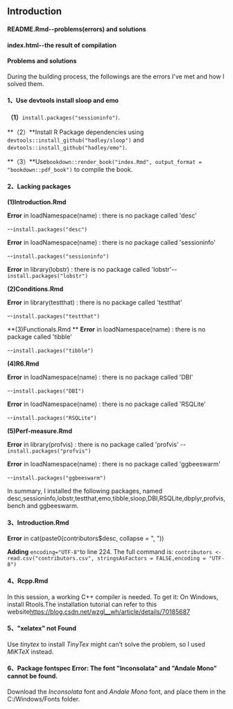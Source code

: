 ## Introduction 
#### README.Rmd--problems(errors) and solutions
#### index.html--the result of compilation



#### Problems and solutions

During the building process, the followings are the errors I've met and how I solved them.

#### **1、Use devtools install sloop and emo**

**（1）**`install.packages("sessioninfo")`.

**（2）**Install R Package dependencies using `devtools::install_github("hadley/sloop")` and `devtools::install_github("hadley/emo")`. 

**（3）**Use`bookdown::render_book("index.Rmd", output_format = "bookdown::pdf_book")` to compile the book.



#### **2、Lacking packages**

**(1)Introduction.Rmd**

**Error**  in loadNamespace(name) : there is no package called 'desc'

--`install.packages("desc")`

**Error**  in loadNamespace(name) : there is no package called 'sessioninfo'

--`install.packages("sessioninfo")`

**Error**  in library(lobstr) : there is no package called 'lobstr'--`install.packages("lobstr")`

**(2)Conditions.Rmd**

**Error**  in library(testthat) : there is no package called 'testthat'

--`install.packages("testthat")`

**(3)Functionals.Rmd **
**Error** in loadNamespace(name) : there is no package called 'tibble'

--`install.packages("tibble")`

**(4)R6.Rmd**

**Error** in loadNamespace(name) : there is no package called 'DBI'

--`install.packages("DBI")`

**Error** in loadNamespace(name) : there is no package called 'RSQLite'

--`install.packages("RSQLite")`

**(5)Perf-measure.Rmd**

**Error** in library(profvis) : there is no package called 'profvis'
--`install.packages("profvis")`

**Error** in loadNamespace(name) : there is no package called 'ggbeeswarm'

--`install.packages("ggbeeswarm")`

In summary, I installed the following packages, named desc,sessioninfo,lobstr,testthat,emo,tibble,sloop,DBI,RSQLite,dbplyr,profvis,bench and ggbeeswarm. 



#### **3、Introduction.Rmd**

**Error** in cat(paste0(contributors$desc, collapse = ", "))

**Adding** `encoding="UTF-8"`to line 224.
The full command is: `contributors <- read.csv("contributors.csv", stringsAsFactors = FALSE,encoding = "UTF-8")` 



#### **4、Rcpp.Rmd**
In this session, a working C++ compiler is needed. To get it: On Windows, install Rtools.The installation tutorial can refer to this website<https://blog.csdn.net/wzgl__wh/article/details/70185687>



#### **5、"xelatex" not Found**

Use *tinytex* to install *TinyTex* might can't solve the problem, so I used *MiKTeX* instead.



#### **6、Package fontspec Error: The font "Inconsolata" and "Andale Mono" cannot be found.**

Download the *Inconsolata* font and *Andale Mono* font, and place them in the C:/Windows/Fonts folder.
